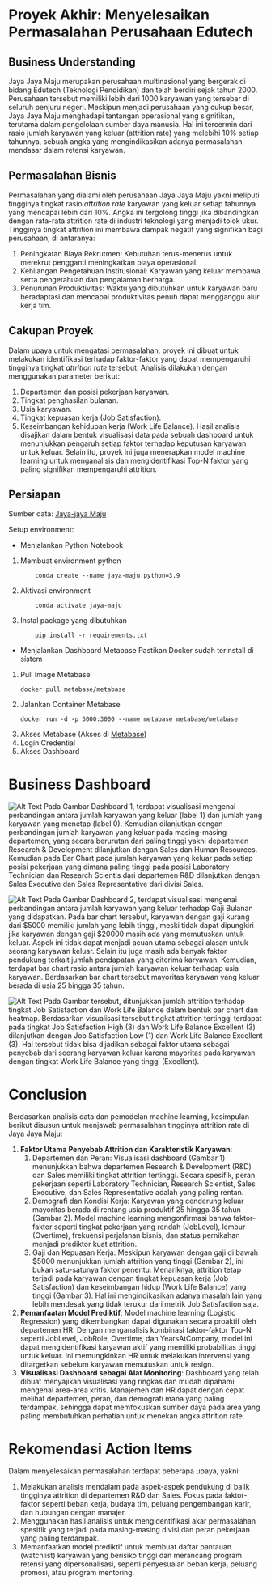 # **Proyek Akhir: Menyelesaikan Permasalahan Perusahaan Edutech**
## **Business Understanding**
Jaya Jaya Maju merupakan perusahaan multinasional yang bergerak di bidang Edutech (Teknologi Pendidikan) dan telah berdiri sejak tahun 2000. Perusahaan tersebut memiliki lebih dari 1000 karyawan yang tersebar di seluruh penjuru negeri. Meskipun menjadi perusahaan yang cukup besar, Jaya Jaya Maju menghadapi tantangan operasional yang signifikan, terutama dalam pengelolaan sumber daya manusia. Hal ini tercermin dari rasio jumlah karyawan yang keluar (attrition rate) yang melebihi 10% setiap tahunnya, sebuah angka yang mengindikasikan adanya permasalahan mendasar dalam retensi karyawan.

## **Permasalahan Bisnis**
Permasalahan yang dialami oleh perusahaan Jaya Jaya Maju yakni meliputi tingginya tingkat rasio *attrition rate* karyawan yang keluar setiap tahunnya yang mencapai lebih dari 10%. Angka ini tergolong tinggi jika dibandingkan dengan rata-rata attrition rate di industri teknologi yang menjadi tolok ukur. Tingginya tingkat attrition ini membawa dampak negatif yang signifikan bagi perusahaan, di antaranya:

1. Peningkatan Biaya Rekrutmen: Kebutuhan terus-menerus untuk merekrut pengganti meningkatkan biaya operasional.
2. Kehilangan Pengetahuan Institusional: Karyawan yang keluar membawa serta pengetahuan dan pengalaman berharga.
3. Penurunan Produktivitas: Waktu yang dibutuhkan untuk karyawan baru beradaptasi dan mencapai produktivitas penuh dapat mengganggu alur kerja tim. 

## **Cakupan Proyek**
Dalam upaya untuk mengatasi permasalahan, proyek ini dibuat untuk melakukan identifikasi terhadap faktor-faktor yang dapat mempengaruhi tingginya tingkat *attrition rate* tersebut. Analisis dilakukan dengan menggunakan parameter berikut:
1. Departemen dan posisi pekerjaan karyawan.
2. Tingkat penghasilan bulanan.
3. Usia karyawan.
4. Tingkat kepuasan kerja (Job Satisfaction).
5. Keseimbangan kehidupan kerja (Work Life Balance). 
Hasil analisis disajikan dalam bentuk visualisasi data pada sebuah dashboard untuk menunjukkan pengaruh setiap faktor terhadap keputusan karyawan untuk keluar. Selain itu, proyek ini juga menerapkan model machine learning untuk menganalisis dan mengidentifikasi Top-N faktor yang paling signifikan mempengaruhi attrition.

## **Persiapan**
Sumber data: [Jaya-jaya Maju](https://github.com/dicodingacademy/dicoding_dataset/tree/main/employee)

Setup environment:
- Menjalankan Python Notebook
1. Membuat environment python
    ```
        conda create --name jaya-maju python=3.9
    ```
2. Aktivasi environment
    ```
        conda activate jaya-maju
    ```
3. Instal package yang dibutuhkan
    ```
        pip install -r requirements.txt
    ```
- Menjalankan Dashboard Metabase
Pastikan Docker sudah terinstall di sistem
1. Pull Image Metabase
   ```
   docker pull metabase/metabase
   ```
2. Jalankan Container Metabase
   ```
   docker run -d -p 3000:3000 --name metabase metabase/metabase
   ```
3. Akses Metabase (Akses di [Metabase](http://localhost:3000))
4. Login Credential
5. Akses Dashboard
# **Business Dashboard**
![Alt Text](dashboard/hamzhrdn-dashboard-1.png)
Pada Gambar Dashboard 1, terdapat visualisasi mengenai perbandingan antara jumlah karyawan yang keluar (label 1) dan jumlah yang karyawan yang menetap (label 0). Kemudian dilanjutkan dengan perbandingan jumlah karyawan yang keluar pada masing-masing departemen, yang secara berurutan dari paling tinggi yakni departemen Research & Development dilanjutkan dengan Sales dan Human Resources. Kemudian pada Bar Chart pada jumlah karyawan yang keluar pada setiap posisi pekerjaan yang dimana paling tinggi pada posisi Laboratory Technician dan Research Scientis dari departemen R&D dilanjutkan dengan Sales Executive dan Sales Representative dari divisi Sales.

![Alt Text](dashboard/hamzhrdn-dashboard-2.png)
Pada Gambar Dashboard 2, terdapat visualisasi mengenai perbandingan antara jumlah karyawan yang keluar terhadap Gaji Bulanan yang didapatkan. Pada bar chart tersebut, karyawan dengan gaji kurang dari $5000 memiliki jumlah yang lebih tinggi, meski tidak dapat dipungkiri jika karyawan dengan gaji $20000 masih ada yang memutuskan untuk keluar. Aspek ini tidak dapat menjadi acuan utama sebagai alasan untuk seorang karyawan keluar. Selain itu juga masih ada banyak faktor pendukung terkait jumlah pendapatan yang diterima karyawan. Kemudian, terdapat bar chart rasio antara jumlah karyawan keluar terhadap usia karyawan. Berdasarkan bar chart tersebut mayoritas karyawan yang keluar berada di usia 25 hingga 35 tahun.

![Alt Text](dashboard/hamzhrdn-dashboard-3.png)
Pada Gambar tersebut, ditunjukkan jumlah attrition terhadap tingkat Job Satisfaction dan Work Life Balance dalam bentuk bar chart dan heatmap. Berdasarkan visualisasi tersebut tingkat attrition tertinggi terdapat pada tingkat Job Satisfaction High (3) dan Work Life Balance Excellent (3) dilanjutkan dengan Job Satisfaction Low (1) dan Work Life Balance Excellent (3). Hal tersebut tidak bisa dijadikan sebagai faktor utama sebagai penyebab dari seorang karyawan keluar karena mayoritas pada karyawan dengan tingkat Work Life Balance yang tinggi (Excellent).

# **Conclusion**
Berdasarkan analisis data dan pemodelan machine learning, kesimpulan berikut disusun untuk menjawab permasalahan tingginya attrition rate di Jaya Jaya Maju:

1. **Faktor Utama Penyebab Attrition dan Karakteristik Karyawan**:
   1. Departemen dan Peran: Visualisasi dashboard (Gambar 1) menunjukkan bahwa departemen Research & Development (R&D) dan Sales memiliki tingkat attrition tertinggi. Secara spesifik, peran pekerjaan seperti Laboratory Technician, Research Scientist, Sales Executive, dan Sales Representative adalah yang paling rentan.
   2. Demografi dan Kondisi Kerja: Karyawan yang cenderung keluar mayoritas berada di rentang usia produktif 25 hingga 35 tahun (Gambar 2). Model machine learning mengonfirmasi bahwa faktor-faktor seperti tingkat pekerjaan yang rendah (JobLevel), lembur (Overtime), frekuensi perjalanan bisnis, dan status pernikahan menjadi prediktor kuat attrition.
   3. Gaji dan Kepuasan Kerja: Meskipun karyawan dengan gaji di bawah $5000 menunjukkan jumlah attrition yang tinggi (Gambar 2), ini bukan satu-satunya faktor penentu. Menariknya, attrition tetap terjadi pada karyawan dengan tingkat kepuasan kerja (Job Satisfaction) dan keseimbangan hidup (Work Life Balance) yang tinggi (Gambar 3). Hal ini mengindikasikan adanya masalah lain yang lebih mendesak yang tidak terukur dari metrik Job Satisfaction saja.
2. **Pemanfaatan Model Prediktif**:
   Model machine learning (Logistic Regression) yang dikembangkan dapat digunakan secara proaktif oleh departemen HR. Dengan menganalisis kombinasi faktor-faktor Top-N seperti JobLevel, JobRole, Overtime, dan YearsAtCompany, model ini dapat mengidentifikasi karyawan aktif yang memiliki probabilitas tinggi untuk keluar. Ini memungkinkan HR untuk melakukan intervensi yang ditargetkan sebelum karyawan memutuskan untuk resign.
3. **Visualisasi Dashboard sebagai Alat Monitoring**:
   Dashboard yang telah dibuat menyajikan visualisasi yang ringkas dan mudah dipahami mengenai area-area kritis. Manajemen dan HR dapat dengan cepat melihat departemen, peran, dan demografi mana yang paling terdampak, sehingga dapat memfokuskan sumber daya pada area yang paling membutuhkan perhatian untuk menekan angka attrition rate.

# **Rekomendasi Action Items**
Dalam menyelesaikan permasalahan terdapat beberapa upaya, yakni:
1. Melakukan analisis mendalam pada aspek-aspek pendukung di balik tingginya attrition di departemen R&D dan Sales. Fokus pada faktor-faktor seperti beban kerja, budaya tim, peluang pengembangan karir, dan hubungan dengan manajer.
2. Menggunakan hasil analisis untuk mengidentifikasi akar permasalahan spesifik yang terjadi pada masing-masing divisi dan peran pekerjaan yang paling terdampak.
3. Memanfaatkan model prediktif untuk membuat daftar pantauan (watchlist) karyawan yang berisiko tinggi dan merancang program retensi yang dipersonalisasi, seperti penyesuaian beban kerja, peluang promosi, atau program mentoring.

